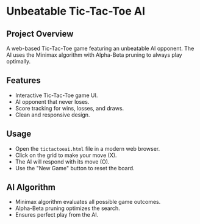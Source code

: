 # Unbeatable Tic-Tac-Toe AI

## Project Overview
A web-based Tic-Tac-Toe game featuring an unbeatable AI opponent. The AI uses the Minimax algorithm with Alpha-Beta pruning to always play optimally.

## Features
- Interactive Tic-Tac-Toe game UI.
- AI opponent that never loses.
- Score tracking for wins, losses, and draws.
- Clean and responsive design.

## Usage
- Open the `tictactoeai.html` file in a modern web browser.
- Click on the grid to make your move (X).
- The AI will respond with its move (O).
- Use the "New Game" button to reset the board.

## AI Algorithm
- Minimax algorithm evaluates all possible game outcomes.
- Alpha-Beta pruning optimizes the search.
- Ensures perfect play from the AI.
